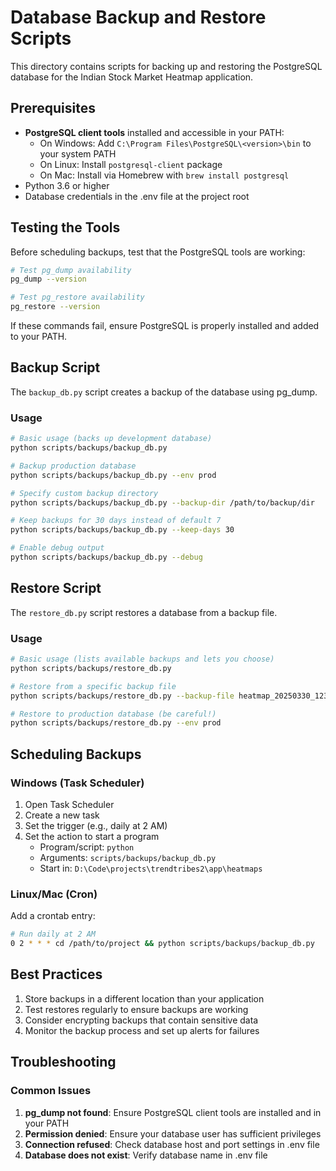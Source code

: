 # Database Backup and Restore Scripts

This directory contains scripts for backing up and restoring the PostgreSQL database for the Indian Stock Market Heatmap application.

## Prerequisites

- **PostgreSQL client tools** installed and accessible in your PATH:
  - On Windows: Add `C:\Program Files\PostgreSQL\<version>\bin` to your system PATH
  - On Linux: Install `postgresql-client` package
  - On Mac: Install via Homebrew with `brew install postgresql`
- Python 3.6 or higher
- Database credentials in the .env file at the project root

## Testing the Tools

Before scheduling backups, test that the PostgreSQL tools are working:

```bash
# Test pg_dump availability
pg_dump --version

# Test pg_restore availability
pg_restore --version
```

If these commands fail, ensure PostgreSQL is properly installed and added to your PATH.

## Backup Script

The `backup_db.py` script creates a backup of the database using pg_dump.

### Usage

```bash
# Basic usage (backs up development database)
python scripts/backups/backup_db.py

# Backup production database
python scripts/backups/backup_db.py --env prod

# Specify custom backup directory
python scripts/backups/backup_db.py --backup-dir /path/to/backup/dir

# Keep backups for 30 days instead of default 7
python scripts/backups/backup_db.py --keep-days 30

# Enable debug output
python scripts/backups/backup_db.py --debug
```

## Restore Script

The `restore_db.py` script restores a database from a backup file.

### Usage

```bash
# Basic usage (lists available backups and lets you choose)
python scripts/backups/restore_db.py

# Restore from a specific backup file
python scripts/backups/restore_db.py --backup-file heatmap_20250330_123456.backup

# Restore to production database (be careful!)
python scripts/backups/restore_db.py --env prod
```

## Scheduling Backups

### Windows (Task Scheduler)

1. Open Task Scheduler
2. Create a new task
3. Set the trigger (e.g., daily at 2 AM)
4. Set the action to start a program
   - Program/script: `python`
   - Arguments: `scripts/backups/backup_db.py`
   - Start in: `D:\Code\projects\trendtribes2\app\heatmaps`

### Linux/Mac (Cron)

Add a crontab entry:

```bash
# Run daily at 2 AM
0 2 * * * cd /path/to/project && python scripts/backups/backup_db.py
```

## Best Practices

1. Store backups in a different location than your application
2. Test restores regularly to ensure backups are working
3. Consider encrypting backups that contain sensitive data
4. Monitor the backup process and set up alerts for failures

## Troubleshooting

### Common Issues

1. **pg_dump not found**: Ensure PostgreSQL client tools are installed and in your PATH
2. **Permission denied**: Ensure your database user has sufficient privileges
3. **Connection refused**: Check database host and port settings in .env file
4. **Database does not exist**: Verify database name in .env file
